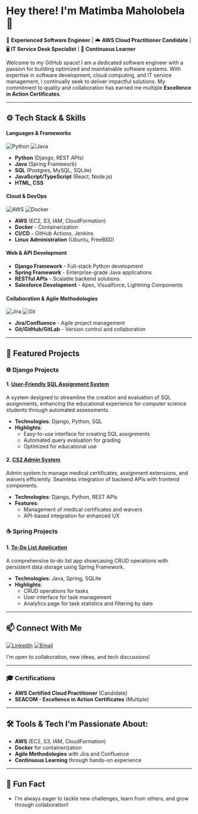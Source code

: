 # Hey there! I'm Matimba Maholobela 👋

🔧 **Experienced Software Engineer** | 🌥️ **AWS Cloud Practitioner Candidate** | 🖥️ **IT Service Desk Specialist** | 🚀 **Continuous Learner**

Welcome to my GitHub space! I am a dedicated software engineer with a passion for building optimized and maintainable software systems. With expertise in software development, cloud computing, and IT service management, I continually seek to deliver impactful solutions. My commitment to quality and collaboration has earned me multiple **Excellence in Action Certificates**.

---

## ⚙️ Tech Stack & Skills

#### **Languages & Frameworks**
![Python](https://img.shields.io/badge/Python-3670A0?style=for-the-badge&logo=python&logoColor=ffdd54) ![Java](https://img.shields.io/badge/Java-ED8B00?style=for-the-badge&logo=java&logoColor=white)
- **Python** (Django, REST APIs)
- **Java** (Spring Framework)
- **SQL** (Postgres, MySQL, SQLite)
- **JavaScript/TypeScript** (React, Node.js)
- **HTML, CSS**

#### **Cloud & DevOps**
![AWS](https://img.shields.io/badge/AWS-232F3E?style=for-the-badge&logo=amazon-aws&logoColor=white) ![Docker](https://img.shields.io/badge/Docker-2496ED?style=for-the-badge&logo=docker&logoColor=white)
- **AWS** (EC2, S3, IAM, CloudFormation)
- **Docker** - Containerization
- **CI/CD** - GitHub Actions, Jenkins
- **Linux Administration** (Ubuntu, FreeBSD)

#### **Web & API Development**
- **Django Framework** - Full-stack Python development
- **Spring Framework** - Enterprise-grade Java applications
- **RESTful APIs** - Scalable backend solutions
- **Salesforce Development** - Apex, Visualforce, Lightning Components

#### **Collaboration & Agile Methodologies**
![Jira](https://img.shields.io/badge/Jira-0052CC?style=for-the-badge&logo=jira&logoColor=white) ![Git](https://img.shields.io/badge/Git-F05032?style=for-the-badge&logo=git&logoColor=white)
- **Jira/Confluence** - Agile project management
- **Git/GitHub/GitLab** - Version control and collaboration

---

## 🚀 Featured Projects

### 🌐 **Django Projects**

#### 1. [User-Friendly SQL Assignment System](https://github.com/MatimbaMaholobela/sqltest-system)
A system designed to streamline the creation and evaluation of SQL assignments, enhancing the educational experience for computer science students through automated assessments.
- **Technologies**: Django, Python, SQL
- **Highlights**:
  - Easy-to-use interface for creating SQL assignments
  - Automated query evaluation for grading
  - Optimized for educational use

#### 2. [CS2 Admin System](https://github.com/MatimbaMaholobela/cs2-admin-system)
Admin system to manage medical certificates, assignment extensions, and waivers efficiently. Seamless integration of backend APIs with frontend components.
- **Technologies**: Django, Python, REST APIs
- **Features**:
  - Management of medical certificates and waivers
  - API-based integration for enhanced UX

### ☕ **Spring Projects**

#### 1. [To-Do List Application](https://github.com/MatimbaMaholobela/to-do-list-app/tree/main)
A comprehensive to-do list app showcasing CRUD operations with persistent data storage using Spring Framework.
- **Technologies**: Java, Spring, SQLite
- **Highlights**:
  - CRUD operations for tasks
  - User interface for task management
  - Analytics page for task statistics and filtering by date

---

## 📫 **Connect With Me**
[![LinkedIn](https://img.shields.io/badge/LinkedIn-MatimbaMaholobela-blue?style=for-the-badge&logo=linkedin)](https://www.linkedin.com/in/matimba-maholobela/) [![Email](https://img.shields.io/badge/Email-matimba.maholobela%40icloud.com-red?style=for-the-badge&logo=gmail&logoColor=white)](mailto:matimba.maholobela@icloud.com)

I'm open to collaboration, new ideas, and tech discussions!

---

### 🎓 Certifications
- **AWS Certified Cloud Practitioner** (Candidate)  
- **SEACOM - Excellence in Action Certificates** (Multiple)

---

## 🛠️ Tools & Tech I'm Passionate About:
- **AWS** (EC2, S3, IAM, CloudFormation)
- **Docker** for containerization
- **Agile Methodologies** with Jira and Confluence
- **Continuous Learning** through hands-on experience

---

## 🎯 Fun Fact
- I'm always eager to tackle new challenges, learn from others, and grow through collaboration!
